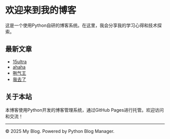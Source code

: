 # 欢迎来到我的博客

这是一个使用Python自研的博客系统。在这里，我会分享我的学习心得和技术探索。

## 最新文章

- [15ultra](/posts/2025-03-07-15ultra.html)
- [ahaha](/posts/2025-03-08-ahaha.html)
- [咧气王](/posts/2025-03-07-咧气王.html)
- [我去了](/posts/2025-03-07-我去了.html)

## 关于本站

本博客使用Python开发的博客管理系统，通过GitHub Pages进行托管。欢迎访问和交流！

---

© 2025 My Blog. Powered by Python Blog Manager.